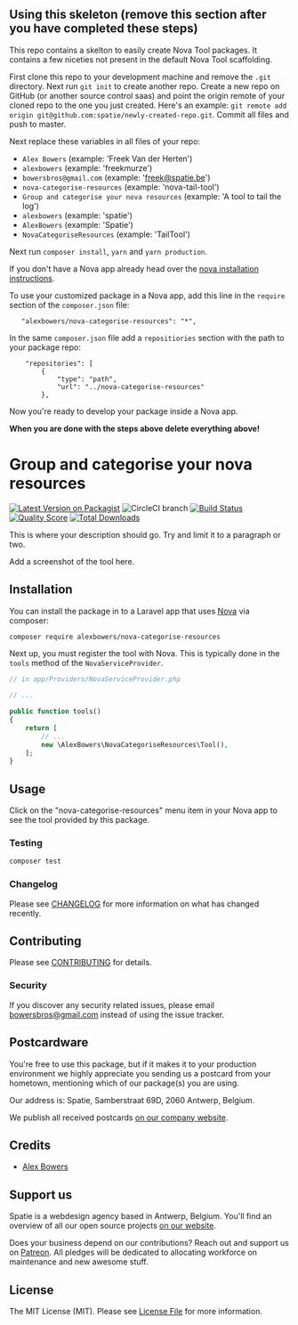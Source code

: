 
## Using this skeleton (remove this section after you have completed these steps)

This repo contains a skelton to easily create Nova Tool packages. It contains a few niceties not present in the default Nova Tool scaffolding.

First clone this repo to your development machine and remove the `.git` directory. Next run `git init` to create another repo. Create a new repo on GitHub (or another source control saas) and point the origin remote of your cloned repo to the one you just created. Here's an example: `git remote add origin git@github.com:spatie/newly-created-repo.git`. Commit all files and push to master.

Next replace these variables in all files of your repo:
 - `Alex Bowers` (example: 'Freek Van der Herten')
 - `alexbowers` (example: 'freekmurze')
 - `bowersbros@gmail.com` (example: 'freek@spatie.be')
 - `nova-categorise-resources` (example: 'nova-tail-tool')
 - `Group and categorise your nova resources` (example: 'A tool to tail the log')
 - `alexbowers` (example: 'spatie')
 - `AlexBowers` (example: 'Spatie')
 - `NovaCategoriseResources` (example: 'TailTool')
 
 Next run `composer install`, `yarn` and `yarn production`.
 
If you don't have a Nova app already head over the [nova installation instructions](https://nova.laravel.com/docs/1.0/installation.html#installing-nova).

To use your customized package in a Nova app, add this line in the `require` section of the `composer.json` file:
 
 ```
    "alexbowers/nova-categorise-resources": "*",
```
 
 In the same `composer.json` file add a `repositiories` section with the path to your package repo:
 
 ```
     "repositories": [
         {
             "type": "path",
             "url": "../nova-categorise-resources"
         },
```
 
Now you're ready to develop your package inside a Nova app.
 
**When you are done with the steps above delete everything above!**

# Group and categorise your nova resources

[![Latest Version on Packagist](https://img.shields.io/packagist/v/alexbowers/nova-categorise-resources.svg?style=flat-square)](https://packagist.org/packages/alexbowers/nova-categorise-resources)
![CircleCI branch](https://img.shields.io/circleci/project/github/alexbowers/nova-categorise-resources/master.svg?style=flat-square)
[![Build Status](https://img.shields.io/travis/alexbowers/nova-categorise-resources/master.svg?style=flat-square)](https://travis-ci.org/alexbowers/nova-categorise-resources)
[![Quality Score](https://img.shields.io/scrutinizer/g/alexbowers/nova-categorise-resources.svg?style=flat-square)](https://scrutinizer-ci.com/g/alexbowers/nova-categorise-resources)
[![Total Downloads](https://img.shields.io/packagist/dt/alexbowers/nova-categorise-resources.svg?style=flat-square)](https://packagist.org/packages/alexbowers/nova-categorise-resources)


This is where your description should go. Try and limit it to a paragraph or two.

Add a screenshot of the tool here.

## Installation

You can install the package in to a Laravel app that uses [Nova](https://nova.laravel.com) via composer:

```bash
composer require alexbowers/nova-categorise-resources
```

Next up, you must register the tool with Nova. This is typically done in the `tools` method of the `NovaServiceProvider`.

```php
// in app/Providers/NovaServiceProvider.php

// ...

public function tools()
{
    return [
        // ...
        new \AlexBowers\NovaCategoriseResources\Tool(),
    ];
}
```

## Usage

Click on the "nova-categorise-resources" menu item in your Nova app to see the tool provided by this package.

### Testing

``` bash
composer test
```

### Changelog

Please see [CHANGELOG](CHANGELOG.md) for more information on what has changed recently.

## Contributing

Please see [CONTRIBUTING](CONTRIBUTING.md) for details.

### Security

If you discover any security related issues, please email bowersbros@gmail.com instead of using the issue tracker.

## Postcardware

You're free to use this package, but if it makes it to your production environment we highly appreciate you sending us a postcard from your hometown, mentioning which of our package(s) you are using.

Our address is: Spatie, Samberstraat 69D, 2060 Antwerp, Belgium.

We publish all received postcards [on our company website](https://spatie.be/en/opensource/postcards).

## Credits

- [Alex Bowers](https://github.com/alexbowers)

## Support us

Spatie is a webdesign agency based in Antwerp, Belgium. You'll find an overview of all our open source projects [on our website](https://spatie.be/opensource).

Does your business depend on our contributions? Reach out and support us on [Patreon](https://www.patreon.com/spatie). 
All pledges will be dedicated to allocating workforce on maintenance and new awesome stuff.

## License

The MIT License (MIT). Please see [License File](LICENSE.md) for more information.
